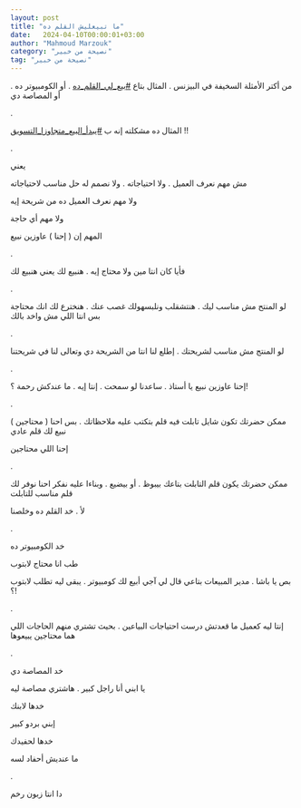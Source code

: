 ```yaml
---
layout: post
title: "ما تبيعليش القلم ده"
date:   2024-04-10T00:00:01+03:00
author: "Mahmoud Marzouk"
category: "نصيحة من خبير"
tag: "نصيحة من خبير"
---
```



من أكتر الأمثلة السخيفة في البيزنس . المثال بتاع
[<u>\#بيع\_لي\_القلم\_ده</u>](https://www.facebook.com/hashtag/%D8%A8%D9%8A%D8%B9_%D9%84%D9%8A_%D8%A7%D9%84%D9%82%D9%84%D9%85_%D8%AF%D9%87?__eep__=6&__cft__%5b0%5d=AZX2KygTPBekIL2gTi0bu58hfLSZb15Ygvw47df5ZNrWolJze3Y446tnr8KU80g9XlWnLQCpVwLkFjfEqtF_1SN4i4AjTvr1SBTKaDVBMqXqY7JZG5rTaaHbW6cb2HOK6d-uPUN6ajWz1GYkvXxZT6SC0NQN5W_OXQY-jL4-OLJaYQ&__tn__=*NK-R)
. أو الكومبيوتر ده . أو المصاصة دي

.

المثال ده مشكلته إنه ب
[<u>\#يبدأ\_البيع\_متجاوزا\_التسويق</u>](https://www.facebook.com/hashtag/%D9%8A%D8%A8%D8%AF%D8%A3_%D8%A7%D9%84%D8%A8%D9%8A%D8%B9_%D9%85%D8%AA%D8%AC%D8%A7%D9%88%D8%B2%D8%A7_%D8%A7%D9%84%D8%AA%D8%B3%D9%88%D9%8A%D9%82?__eep__=6&__cft__%5b0%5d=AZX2KygTPBekIL2gTi0bu58hfLSZb15Ygvw47df5ZNrWolJze3Y446tnr8KU80g9XlWnLQCpVwLkFjfEqtF_1SN4i4AjTvr1SBTKaDVBMqXqY7JZG5rTaaHbW6cb2HOK6d-uPUN6ajWz1GYkvXxZT6SC0NQN5W_OXQY-jL4-OLJaYQ&__tn__=*NK-R)
!!

.

يعني

مش مهم نعرف العميل . ولا احتياجاته . ولا نصمم له حل
مناسب لاحتياجاته

ولا مهم نعرف العميل ده من شريحة إيه

ولا مهم أي حاجة

المهم إن ( إحنا ) عاوزين نبيع

.

فأيا كان انتا مين ولا محتاج إيه . هنبيع لك يعني هنبيع
لك

.

لو المنتح مش مناسب ليك . هنتشقلب ونلبسهولك غصب عنك .
هنخترع لك انك محتاجة بس انتا اللي مش واخد بالك

.

لو المنتج مش مناسب لشريحتك . إطلع لنا انتا من الشريحة دي
وتعالى لنا في شريحتنا

.

إحنا عاوزين نبيع يا أستاذ . ساعدنا لو سمحت . إنتا إيه .
ما عندكش رحمة ؟!

.

ممكن حضرتك تكون شايل تابلت فيه قلم بتكتب عليه ملاحظاتك .
بس احنا ( محتاجين ) نبيع لك قلم عادي

إحنا اللي محتاجين

.

ممكن حضرتك يكون قلم التابلت بتاعك بيبوظ . أو بيضيع .
وبناءا عليه نفكر احنا نوفر لك قلم مناسب للتابلت

لأ . خد القلم ده وخلصنا

.

خد الكومبيوتر ده

طب انا محتاج لابتوب

بص يا باشا . مدير المبيعات بتاعي قال لي آجي أبيع لك
كومبيوتر . يبقى ليه تطلب لابتوب ؟!

.

إنتا ليه كعميل ما قعدتش درست احتياجات البياعين . بحيث
تشتري منهم الحاجات اللي هما محتاجين يبيعوها

.

خد المصاصة دي

يا ابني أنا راجل كبير . هاشتري مصاصة ليه

خدها لابنك

إبني بردو كبير

خدها لحفيدك

ما عنديش أحفاد لسه

.

دا انتا زبون رخم
